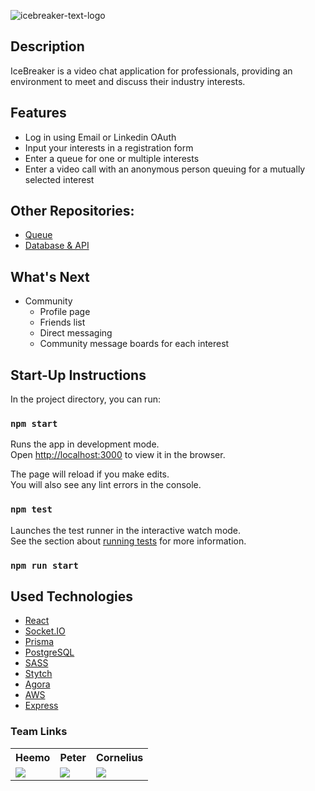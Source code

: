 ![icebreaker-text-logo](https://user-images.githubusercontent.com/90360306/202524365-4800f8d4-1e7d-4a51-a4e1-01a9d8606638.png)


## Description

IceBreaker is a video chat application for professionals, providing an environment to meet and discuss their industry interests. 

## Features
- Log in using Email or Linkedin OAuth
- Input your interests in a registration form
- Enter a queue for one or multiple interests
- Enter a video call with an anonymous person queuing for a mutually selected interest

## Other Repositories:
- [Queue](https://github.com/corneliusrenken/icebreaker-queue)
- [Database & API](https://github.com/corneliusrenken/icebreaker-api)

## What's Next
- Community
  - Profile page
  - Friends list
  - Direct messaging
  - Community message boards for each interest

## Start-Up Instructions

In the project directory, you can run:

### `npm start`

Runs the app in development mode.\
Open [http://localhost:3000](http://localhost:3000) to view it in the browser.

The page will reload if you make edits.\
You will also see any lint errors in the console.

### `npm test`

Launches the test runner in the interactive watch mode.\
See the section about [running tests](https://facebook.github.io/create-react-app/docs/running-tests) for more information.

### `npm run start`

## Used Technologies
- [React](https://reactjs.org/)
- [Socket.IO](https://socket.io/)
- [Prisma](https://www.prisma.io/)
- [PostgreSQL](https://www.postgresql.org/)
- [SASS](https://sass-lang.com/)
- [Stytch](https://stytch.com/)
- [Agora](https://www.agora.io/en/)
- [AWS](https://aws.amazon.com/)
- [Express](https://expressjs.com/)

### Team Links

<table>
  <tr>
    <th>Heemo</th>
    <th>Peter</th>
    <th>Cornelius</th>
  </tr>
  <tr>
    <td>
      <a href="https://github.com/heemo521">
        <img src="https://img.shields.io/badge/github%20-%23121011.svg?&style=for-the-badge&logo=github&logoColor=white"/>
      </a>
    </td>
    </td>
    <td>
      <a href="https://github.com/GitPeteM">
        <img src="https://img.shields.io/badge/github%20-%23121011.svg?&style=for-the-badge&logo=github&logoColor=white"/>
      </a>
    </td>
    <td>
      <a href="https://github.com/corneliusrenken">
        <img src="https://img.shields.io/badge/github%20-%23121011.svg?&style=for-the-badge&logo=github&logoColor=white"/>
      </a>
    </td>
  </tr>
</table>
